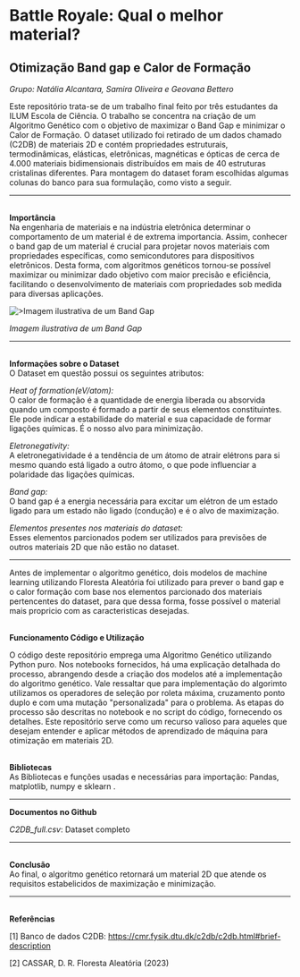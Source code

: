 # Battle Royale: Qual o melhor material?

## Otimização Band gap e Calor de Formação

_Grupo: Natália Alcantara, Samira Oliveira e Geovana Bettero_

Este repositório trata-se de um trabalho final feito por três estudantes da ILUM Escola de Ciência. O trabalho se concentra na criação de um Algoritmo Genético com o objetivo de maximizar o Band Gap e minimizar o Calor de Formação. O dataset utilizado foi retirado de um dados chamado (C2DB) de materiais 2D e contém propriedades estruturais, termodinâmicas, elásticas, eletrônicas, magnéticas e ópticas de cerca de 4.000 materiais bidimensionais distribuídos em mais de 40 estruturas cristalinas diferentes. Para montagem do dataset foram escolhidas algumas colunas do banco para sua formulação, como visto a seguir.

<hr>
<b><br>Importância<br></b>
 Na engenharia de materiais e na indústria eletrônica determinar o comportamento de um material é de extrema importancia. Assim, conhecer o band gap  de um material é crucial para projetar novos materiais com propriedades específicas, como semicondutores para dispositivos eletrônicos. Desta forma, com algoritmos genéticos tornou-se possível maximizar ou minimizar dado objetivo com maior precisão e eficiência, facilitando o desenvolvimento de materiais com propriedades sob medida para diversas aplicações.

![>Imagem ilustrativa de um Band Gap](https://cdn1.byjus.com/wp-content/uploads/2023/02/What-are-Energy-Bands.png)
    <p><i>Imagem ilustrativa de um Band Gap</i></p>
<hr>
<b><br>Informações sobre o Dataset<br></b>
O Dataset em questão possui os seguintes atributos:

_Heat of formation(eV/atom):_<br> O calor de formação é a quantidade de energia liberada ou absorvida quando um composto é formado a partir de seus elementos constituintes. Ele pode indicar a estabilidade do material e sua capacidade de formar ligações químicas. É o nosso alvo para minimização. 

_Eletronegativity:_<br> A eletronegatividade é a tendência de um átomo de atrair elétrons para si mesmo quando está ligado a outro átomo, o que pode influenciar a polaridade das ligações químicas.

_Band gap:_<br> O band gap é a energia necessária para excitar um elétron de um estado ligado para um estado não ligado (condução) e é o alvo de maximização.

_Elementos presentes nos materiais do dataset:_<br> Esses elementos parcionados podem ser utilizados para previsões de outros materiais 2D que não estão no dataset.

<hr>
<Sobre o projeto>
Antes de implementar o algoritmo genético, dois modelos de machine learning utilizando Floresta Aleatória foi utilizado para prever o band gap e o calor formação com base nos elementos parcionado dos materiais pertencentes do dataset, para que dessa forma, fosse possível o material mais propricio com as caracteristicas desejadas. 

<b><br> Funcionamento Código e Utilização <br></b>

O código deste repositório emprega uma Algoritmo Genético utilizando Python puro. Nos notebooks fornecidos, há uma explicação detalhada do processo, abrangendo desde a criação dos modelos até a implementação do algoritmo genético. Vale ressaltar que para implementação do algorimto utilizamos os operadores de seleção por roleta máxima, cruzamento ponto duplo e com uma mutação "personalizada" para o problema. As etapas do processo são descritas no notebook e no script do código, fornecendo os detalhes. Este repositório serve como um recurso valioso para aqueles que desejam entender e aplicar métodos de aprendizado de máquina para otimização em materiais 2D.

<b><br>Bibliotecas<br></b>
As Bibliotecas e funções usadas e necessárias para importação: Pandas, matplotlib, numpy e sklearn .  

<hr>

<b>Documentos no Github<br></b>

_C2DB_full.csv_: Dataset completo


<hr>
<b><br>Conclusão<br></b>
Ao final, o algoritmo genético retornará um material 2D que atende os requisitos estabelicidos de maximização e minimização. 

<hr>
<b><br>Referências<br></b>

[1] Banco de dados C2DB: https://cmr.fysik.dtu.dk/c2db/c2db.html#brief-description 

[2] CASSAR, D. R. Floresta Aleatória (2023)
